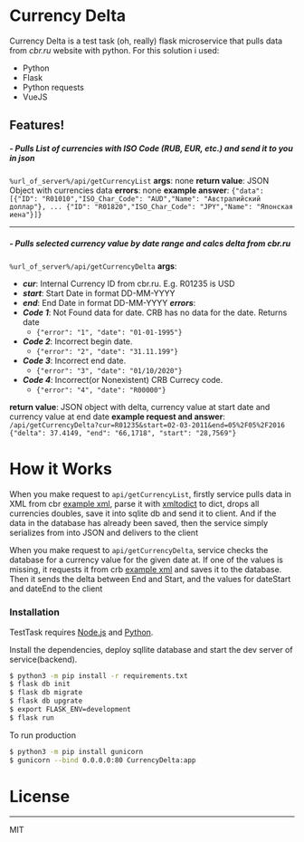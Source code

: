 # Currency Delta
Currency Delta is a test task (oh, really) flask microservice that pulls data from *cbr.ru* website with python. For this solution i used:
  
  - Python
  - Flask
  - Python requests
  - VueJS

## Features!
##### - Pulls List of currencies with ISO Code (RUB, EUR, etc.) and send it to you in json
```%url_of_server%/api/getCurrencyList```
**args**: none
**return value**: JSON Object with currencies data
**errors**: none
**example answer**:
`{"data": [{"ID": "R01010","ISO_Char_Code": "AUD","Name": "Австралийский доллар"}, ... {"ID": "R01820","ISO_Char_Code": "JPY","Name": "Японская иена"}]}`
******
##### - Pulls selected currency value by date range and calcs delta from cbr.ru
```%url_of_server%/api/getCurrencyDelta```
**args**:
  - ***cur***: Internal Currency ID from cbr.ru. E.g. R01235 is USD
  - ***start***: Start Date in format DD-MM-YYYY 
  - ***end***: End Date in format DD-MM-YYYY 
***errors***: 
  - ***Code 1***: Not Found data for date. CRB has no data for the date. Returns date
    - ```{"error": "1", "date": "01-01-1995"}```
  - ***Code 2***: Incorrect begin date. 
    - ```{"error": "2", "date": "31.11.199"}```
  - ***Code 3***: Incorrect end date. 
    - ```{"error": "3", "date": "01/10/2020"}```
  - ***Code 4***: Incorrect(or Nonexistent) CRB Currecy code. 
    - ```{"error": "4", "date": "R00000"}```
   
  
**return value**: JSON object with delta, currency value at start date and currency value at end date
**example request and answer**:
```/api/getCurrencyDelta?cur=R01235&start=02-03-2011&end=05%2F05%2F2016``` 
```{"delta": 37.4149, "end": "66,1718", "start": "28,7569"}```


# How it Works
When you make request to ```api/getCurrencyList```, firstly service pulls data in XML from cbr [example xml](http://www.cbr.ru/scripts/XML_val.asp?d=0), parse it with [xmltodict](https://pypi.org/project/xmltodict/) to dict, drops all currencies doubles, save it into sqlite db and send it to client. And if the data in the database has already been saved, then the service simply serializes from into JSON and delivers to the client

When you make request to ```api/getCurrencyDelta```, service checks the database for a currency value for the given date at. If one of the values is missing, it requests it from crb [example xml](http://www.cbr.ru/scripts/XML_dynamic.asp?date_req1=02/03/2001&date_req2=02/03/2001&VAL_NM_RQ=R01235) and saves it to the database. Then it sends the delta between End and Start, and the values for dateStart and dateEnd to the client


### Installation
TestTask requires [Node.js](https://nodejs.org/) and [Python](https://www.python.org).

Install the dependencies, deploy sqllite database and start the dev server of service(backend).
```bash
$ python3 -m pip install -r requirements.txt
$ flask db init 
$ flask db migrate
$ flask db upgrate 
$ export FLASK_ENV=development
$ flask run
```
To run production
```bash
$ python3 -m pip install gunicorn
$ gunicorn --bind 0.0.0.0:80 CurrencyDelta:app
```


# License
----

MIT
